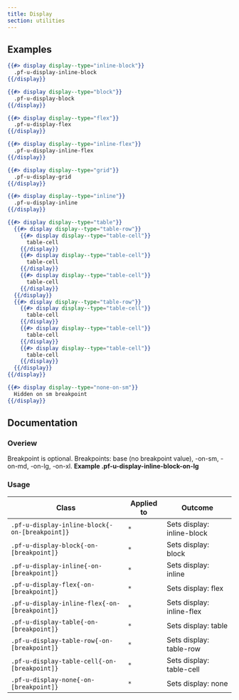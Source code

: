 ```yaml
---
title: Display
section: utilities
---
```


## Examples
```hbs title=Inline-block
{{#> display display--type="inline-block"}}
  .pf-u-display-inline-block
{{/display}}
```

```hbs title=Block
{{#> display display--type="block"}}
  .pf-u-display-block
{{/display}}
```

```hbs title=Flex
{{#> display display--type="flex"}}
  .pf-u-display-flex
{{/display}}
```

```hbs title=Inline-flex
{{#> display display--type="inline-flex"}}
  .pf-u-display-inline-flex
{{/display}}
```

```hbs title=Grid
{{#> display display--type="grid"}}
  .pf-u-display-grid
{{/display}}
```

```hbs title=Inline
{{#> display display--type="inline"}}
  .pf-u-display-inline
{{/display}}
```

```hbs title=Table
{{#> display display--type="table"}}
  {{#> display display--type="table-row"}}
    {{#> display display--type="table-cell"}}
      table-cell
    {{/display}}
    {{#> display display--type="table-cell"}}
      table-cell
    {{/display}}
    {{#> display display--type="table-cell"}}
      table-cell
    {{/display}}
  {{/display}}
  {{#> display display--type="table-row"}}
    {{#> display display--type="table-cell"}}
      table-cell
    {{/display}}
    {{#> display display--type="table-cell"}}
      table-cell
    {{/display}}
    {{#> display display--type="table-cell"}}
      table-cell
    {{/display}}
  {{/display}}
{{/display}}
```

```hbs title=None
{{#> display display--type="none-on-sm"}}
  Hidden on sm breakpoint
{{/display}}
```

## Documentation
### Overiew
Breakpoint is optional. Breakpoints: base (no breakpoint value), -on-sm, -on-md, -on-lg, -on-xl. **Example .pf-u-display-inline-block-on-lg**

### Usage
| Class | Applied to | Outcome |
| -- | -- | -- |
| `.pf-u-display-inline-block{-on-[breakpoint]}` | `*` |  Sets display: inline-block |
| `.pf-u-display-block{-on-[breakpoint]}` | `*` |  Sets display: block |
| `.pf-u-display-inline{-on-[breakpoint]}` | `*` |  Sets display: inline |
| `.pf-u-display-flex{-on-[breakpoint]}` | `*` |  Sets display: flex |
| `.pf-u-display-inline-flex{-on-[breakpoint]}` | `*` |  Sets display: inline-flex |
| `.pf-u-display-table{-on-[breakpoint]}` | `*` |  Sets display: table |
| `.pf-u-display-table-row{-on-[breakpoint]}` | `*` |  Sets display: table-row |
| `.pf-u-display-table-cell{-on-[breakpoint]}` | `*` |  Sets display: table-cell |
| `.pf-u-display-none{-on-[breakpoint]}` | `*` |  Sets display: none |
